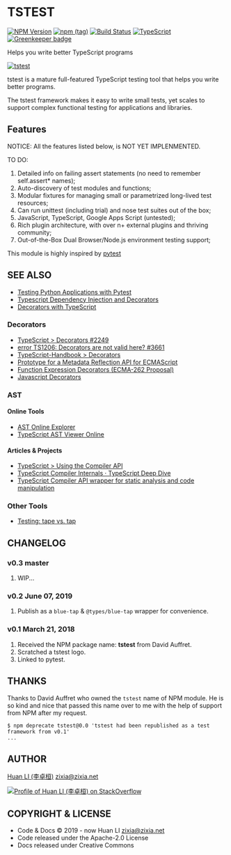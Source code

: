 # TSTEST

[![NPM Version](https://badge.fury.io/js/tstest.svg)](https://www.npmjs.com/package/tstest)
[![npm (tag)](https://img.shields.io/npm/v/tstest/next.svg)](https://www.npmjs.com/package/tstest?activeTab=versions)
[![Build Status](https://api.travis-ci.com/huan/tstest.svg?branch=master)](https://travis-ci.com/huan/tstest)
[![TypeScript](https://img.shields.io/badge/%3C%2F%3E-TypeScript-blue.svg)](https://www.typescriptlang.org/)
[![Greenkeeper badge](https://badges.greenkeeper.io/huan/tstest.svg)](https://greenkeeper.io/)

Helps you write better TypeScript programs

[![tstest](https://huan.github.io/tstest/images/tstest-logo.png)](https://github.com/huan/tstest)

tstest is a mature full-featured TypeScript testing tool that helps you write better programs.

The tstest framework makes it easy to write small tests, yet scales to support complex functional testing for applications and libraries.

## Features

NOTICE: All the features listed below, is NOT YET IMPLENMENTED.

TO DO:

1. Detailed info on failing assert statements (no need to remember self.assert* names);
1. Auto-discovery of test modules and functions;
1. Modular fixtures for managing small or parametrized long-lived test resources;
1. Can run unittest (including trial) and nose test suites out of the box;
1. JavaScript, TypeScript, Google Apps Script (untested);
1. Rich plugin architecture, with over n+ external plugins and thriving community;
1. Out-of-the-Box Dual Browser/Node.js environment testing support;

This module is highly inspired by [pytest](https://pytest.org/)

## SEE ALSO

* [Testing Python Applications with Pytest](https://semaphoreci.com/community/tutorials/testing-python-applications-with-pytest)
* [Typescript Dependency Injection and Decorators](http://source.coveo.com/2016/02/04/typescript-injection-decorator/)
* [Decorators with TypeScript](https://codingblast.com/decorators-intro/)

### Decorators

* [TypeScript > Decorators #2249](https://github.com/Microsoft/TypeScript/issues/2249)
* [error TS1206: Decorators are not valid here? #3661](https://github.com/Microsoft/TypeScript/issues/3661)
* [TypeScript-Handbook > Decorators](https://github.com/Microsoft/TypeScript-Handbook/blob/master/pages/Decorators.md)
* [Prototype for a Metadata Reflection API for ECMAScript](https://github.com/rbuckton/reflect-metadata)
* [Function Expression Decorators (ECMA-262 Proposal)](https://docs.google.com/document/d/1ikxIP5-RVYq6d_f8lAvf3pKC00W78ueyp-xIZ6q67uU/edit#)
* [Javascript Decorators](https://github.com/wycats/javascript-decorators)

### AST

#### Online Tools

* [AST Online Explorer](https://astexplorer.net/)
* [TypeScript AST Viewer Online](https://ts-ast-viewer.com/)

#### Articles & Projects

* [TypeScript > Using the Compiler API](https://github.com/Microsoft/TypeScript/wiki/Using-the-Compiler-API)
* [TypeScript Compiler Internals · TypeScript Deep Dive](https://basarat.gitbooks.io/typescript/docs/compiler/overview.html)
* [TypeScript Compiler API wrapper for static analysis and code manipulation](https://github.com/dsherret/ts-simple-ast)

### Other Tools

* [Testing: tape vs. tap](https://remysharp.com/2016/02/08/testing-tape-vs-tap)

## CHANGELOG

### v0.3 master

1. WIP...

### v0.2 June 07, 2019

1. Publish as a `blue-tap` & `@types/blue-tap` wrapper for convenience.

### v0.1 March 21, 2018

1. Received the NPM package name: **tstest** from David Auffret.
1. Scratched a tstest logo.
1. Linked to pytest.

## THANKS

Thanks to David Auffret who owned the `tstest` name of NPM module. He is so kind and nice that passed this name over to me with the help of support from NPM after my request.

```shell
$ npm deprecate tstest@0.0 'tstest had been republished as a test framework from v0.1'
...

```

## AUTHOR

[Huan LI (李卓桓)](http://linkedin.com/in/zixia) zixia@zixia.net

[![Profile of Huan LI (李卓桓) on StackOverflow](https://stackexchange.com/users/flair/265499.png)](https://stackexchange.com/users/265499)

## COPYRIGHT & LICENSE

- Code & Docs © 2019 - now Huan LI zixia@zixia.net
- Code released under the Apache-2.0 License
- Docs released under Creative Commons
